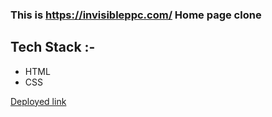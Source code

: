 ### This is https://invisibleppc.com/ Home page clone

## Tech Stack :-
- HTML
- CSS

[Deployed link](https://blog-app-mern-212c.vercel.app/)